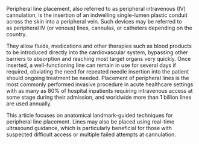 Peripheral line placement, also referred to as peripheral intravenous (IV) cannulation, is the insertion of an indwelling single-lumen plastic conduit across the skin into a peripheral vein. Such devices may be referred to as peripheral IV (or venous) lines, cannulas, or catheters depending on the country.

They allow fluids, medications and other therapies such as blood products to be introduced directly into the cardiovascular system, bypassing other barriers to absorption and reaching most target organs very quickly. Once inserted, a well-functioning line can remain in use for several days if required, obviating the need for repeated needle insertion into the patient should ongoing treatment be needed. Placement of peripheral lines is the most commonly performed invasive procedure in acute healthcare settings with as many as 80% of hospital inpatients requiring intravenous access at some stage during their admission, and worldwide more than 1 billion lines are used annually.

This article focuses on anatomical landmark-guided techniques for peripheral line placement. Lines may also be placed using real-time ultrasound guidance, which is particularly beneficial for those with suspected difficult access or multiple failed attempts at cannulation.
